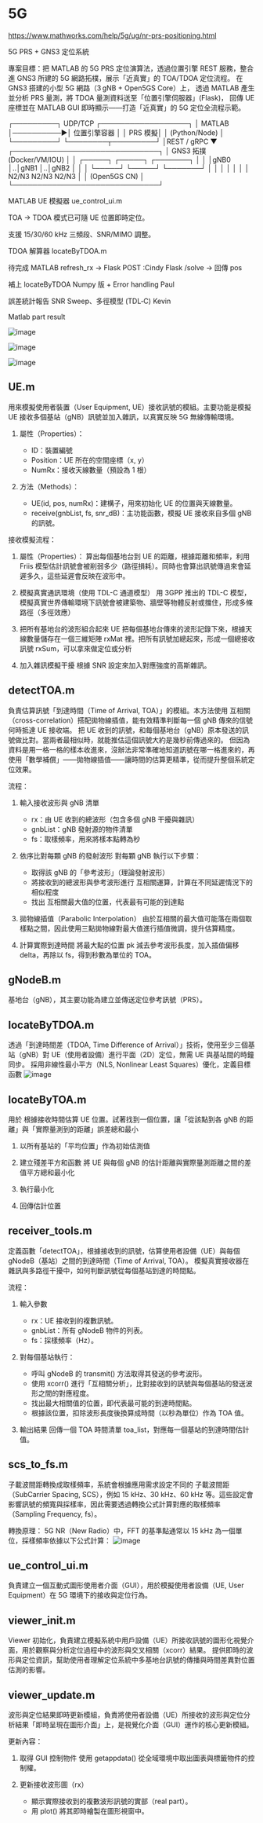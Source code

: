 # 5G
https://www.mathworks.com/help/5g/ug/nr-prs-positioning.html



5G PRS + GNS3 定位系統

專案目標：把 MATLAB 的 5G PRS 定位演算法，透過位置引擎 REST 服務，整合進 GNS3 所建的 5G 網路拓樸，展示「近真實」的 TOA/TDOA 定位流程。
在 GNS3 搭建的小型 5G 網路（3 gNB + Open5GS Core）上，
透過 MATLAB 產生並分析 PRS 量測，將 TDOA 量測資料送至「位置引擎伺服器」(Flask)，
回傳 UE 座標並在 MATLAB GUI 即時顯示——打造「近真實」的 5G 定位全流程示範。


┌─────────┐  UDP/TCP   ┌──────────────────┐
│ MATLAB  │──────────▶│  位置引擎容器      │
│ PRS 模擬│            │  (Python/Node)    │
└─────────┘            └────────┬─────────┘
                               │REST / gRPC
                               ▼
          ┌──────────────────────────────┐
          │ GNS3 拓撲 (Docker/VM/IOU)    │
          │ ┌─────┐  ┌─────┐  ┌───────┐ │
          │ │gNB0 │..│gNB1 │..│gNB2   │ │
          │ └─────┘  └─────┘  └───────┘ │
          │     │        │        │      │
          │    N2/N3   N2/N3   N2/N3    │
          │          (Open5GS CN)       │
          └──────────────────────────────┘

MATLAB UE 模擬器 ue_control_ui.m





  TOA → TDOA 模式已可隨 UE 位置即時定位。

  支援 15/30/60 kHz 三頻段、SNR/MIMO 調整。

TDOA 解算器 locateByTDOA.m

待完成
MATLAB refresh_rx → Flask POST  :Cindy
Flask /solve → 回傳 pos

補上 locateByTDOA Numpy 版 + Error handling Paul

誤差統計報告 SNR Sweep、多徑模型 (TDL‑C) Kevin




Matlab part result

![image](https://github.com/user-attachments/assets/4a51caf2-86cb-47e7-b9e8-84fb02650065)


![image](https://github.com/user-attachments/assets/c7594034-ca04-452b-9d60-a10222b3172d)


![image](https://github.com/user-attachments/assets/ecd39edb-7c1b-47e1-8722-085ac739865e)



## UE.m
用來模擬使用者裝置（User Equipment, UE）接收訊號的模組。主要功能是模擬 UE 接收多個基站（gNB）訊號並加入雜訊，以真實反映 5G 無線傳輸環境。
1. 屬性（Properties）：
   - ID：裝置編號
   - Position：UE 所在的空間座標（x, y）
   - NumRx：接收天線數量（預設為 1 根）

2. 方法（Methods）：
   - UE(id, pos, numRx)：建構子，用來初始化 UE 的位置與天線數量。
   - receive(gnbList, fs, snr_dB)：主功能函數，模擬 UE 接收來自多個 gNB 的訊號。


接收模擬流程：
1. 屬性（Properties）：
   算出每個基地台到 UE 的距離，根據距離和頻率，利用 Friis 模型估計訊號會被削弱多少（路徑損耗）。同時也會算出訊號傳過來會延遲多久，這些延遲會反映在波形中。

2. 模擬真實通訊環境（使用 TDL-C 通道模型）
   用 3GPP 推出的 TDL-C 模型，模擬真實世界傳輸環境下訊號會被建築物、牆壁等物體反射或擋住，形成多條路徑（多徑效應）
   
3. 把所有基地台的波形組合起來
   UE 把每個基地台傳來的波形記錄下來，根據天線數量儲存在一個三維矩陣 rxMat 裡。把所有訊號加總起來，形成一個總接收訊號 rxSum，可以拿來做定位或分析

4. 加入雜訊模擬干擾
   根據 SNR 設定來加入對應強度的高斯雜訊。


## detectTOA.m
負責估算訊號「到達時間（Time of Arrival, TOA）」的模組。本方法使用 互相關（cross-correlation）搭配拋物線插值，能有效精準判斷每一個 gNB 傳來的信號何時抵達 UE 接收端。
把 UE 收到的訊號，和每個基地台（gNB）原本發送的訊號做比對。當兩者最相似時，就能推估這個訊號大約是幾秒前傳過來的。
但因為資料是用一格一格的樣本收進來，沒辦法非常準確地知道訊號在哪一格進來的，再使用「數學補償」——拋物線插值——讓時間的估算更精準，從而提升整個系統定位效果。

流程：
1. 輸入接收波形與 gNB 清單
   - rx：由 UE 收到的總波形（包含多個 gNB 干擾與雜訊）
   - gnbList：gNB 發射源的物件清單
   - fs：取樣頻率，用來將樣本點轉為秒

2. 依序比對每顆 gNB 的發射波形
   對每顆 gNB 執行以下步驟：
   - 取得該 gNB 的「參考波形」（理論發射波形）
   - 將接收到的總波形與參考波形進行 互相關運算，計算在不同延遲情況下的相似程度
   - 找出 互相關最大值的位置，代表最有可能的到達點
  
3. 拋物線插值（Parabolic Interpolation）
   由於互相關的最大值可能落在兩個取樣點之間，因此使用三點拋物線對最大值進行插值微調，提升估算精度。

4. 計算實際到達時間
   將最大點的位置 pk 減去參考波形長度，加入插值偏移 delta，再除以 fs，得到秒數為單位的 TOA。



## gNodeB.m
 基地台（gNB），其主要功能為建立並傳送定位參考訊號（PRS）。


## locateByTDOA.m
透過「到達時間差（TDOA, Time Difference of Arrival）」技術，使用至少三個基站（gNB）對 UE（使用者設備）進行平面（2D）定位，無需 UE 與基站間的時鐘同步。
採用非線性最小平方（NLS, Nonlinear Least Squares）優化，定義目標函數 ![image](https://github.com/user-attachments/assets/caea8881-50e4-4b63-863f-fffa99102cef)



## locateByTOA.m
用於 根據接收時間估算 UE 位置。試著找到一個位置，讓「從該點到各 gNB 的距離」與「實際量測到的距離」誤差總和最小
1. 以所有基站的「平均位置」作為初始估測值
   
2. 建立殘差平方和函數
   將 UE 與每個 gNB 的估計距離與實際量測距離之間的差值平方總和最小化

3. 執行最小化

4. 回傳估計位置

## receiver_tools.m
定義函數「detectTOA」，根據接收到的訊號，估算使用者設備（UE）與每個 gNodeB（基站）之間的到達時間（Time of Arrival, TOA）。
模擬真實接收器在雜訊與多路徑干擾中，如何判斷訊號從每個基站到達的時間點。

流程：
1. 輸入參數
   - rx：UE 接收到的複數訊號。
   - gnbList：所有 gNodeB 物件的列表。
   - fs：採樣頻率（Hz）。

2. 對每個基站執行：
   - 呼叫 gNodeB 的 transmit() 方法取得其發送的參考波形。
   - 使用 xcorr() 進行「互相關分析」，比對接收到的訊號與每個基站的發送波形之間的對應程度。
   - 找出最大相關值的位置，即代表最可能的到達時間點。
   - 根據該位置，扣除波形長度後換算成時間（以秒為單位）作為 TOA 值。
  
3. 輸出結果
   回傳一個 TOA 時間清單 toa_list，對應每一個基站的到達時間估計值。


## scs_to_fs.m
子載波間距轉換成取樣頻率，系統會根據應用需求設定不同的 子載波間距（SubCarrier Spacing, SCS），例如 15 kHz、30 kHz、60 kHz 等。這些設定會影響訊號的頻寬與採樣率，因此需要透過轉換公式計算對應的取樣頻率（Sampling Frequency, fs）。

轉換原理：
5G NR（New Radio）中，FFT 的基準點通常以 15 kHz 為一個單位，採樣頻率依據以下公式計算： ![image](https://github.com/user-attachments/assets/30508762-a008-4f69-b380-2480f9dedb9e)


## ue_control_ui.m
負責建立一個互動式圖形使用者介面（GUI），用於模擬使用者設備（UE, User Equipment）在 5G 環境下的接收與定位行為。


## viewer_init.m
Viewer 初始化，負責建立模擬系統中用戶設備（UE）所接收訊號的圖形化視覺介面，用於觀察與分析定位過程中的波形與交叉相關（xcorr）結果。
提供即時的波形與定位資訊，幫助使用者理解定位系統中多基地台訊號的傳播與時間差異對位置估測的影響。



## viewer_update.m
波形與定位結果即時更新模組，負責將使用者設備（UE）所接收的波形與定位分析結果「即時呈現在圖形介面」上，是視覺化介面（GUI）運作的核心更新模組。

更新內容：
1. 取得 GUI 控制物件
   使用 getappdata() 從全域環境中取出圖表與標籤物件的控制權。

2. 更新接收波形圖（rx）
   - 顯示實際接收到的複數波形訊號的實部（real part）。
   - 用 plot() 將其即時繪製在圖形視窗中。





